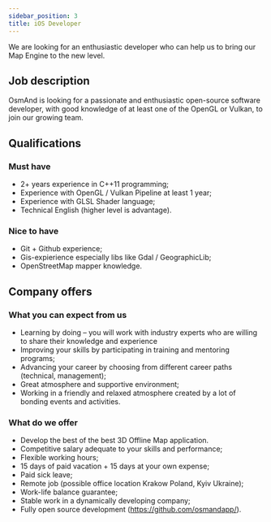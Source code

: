 ```yaml
---
sidebar_position: 3
title: iOS Developer
---
```


We are looking for an enthusiastic developer who can help us to bring our Map Engine to the new level.

## Job description
OsmAnd is looking for a passionate and enthusiastic open-source software developer, with good knowledge of at least one of the OpenGL or Vulkan, to join our growing team.

## Qualifications

### Must have
- 2+ years experience  in C++11 programming;
- Experience with OpenGL / Vulkan Pipeline at least 1 year;
- Experience with GLSL Shader language;
- Technical English (higher level is advantage).

### Nice to have
- Git + Github experience;
- Gis-expierience especially libs like Gdal / GeographicLib;
- OpenStreetMap mapper knowledge.

## Company offers

### What you can expect from us
- Learning by doing – you will work with industry experts who are willing to share their knowledge and experience
- Improving your skills by participating in training and mentoring programs;
- Advancing your career by choosing from different career paths (technical, management);
- Great atmosphere and supportive environment;
- Working in a friendly and relaxed atmosphere created by a lot of bonding events and activities.

### What do we offer
- Develop the best of the best 3D Offline Map application.
- Competitive salary adequate to your skills and performance;
- Flexible working hours;
- 15 days of paid vacation + 15 days at your own expense;
- Paid sick leave;
- Remote job (possible office location Krakow Poland, Kyiv Ukraine);
- Work-life balance guarantee;
- Stable work in a dynamically developing company;
- Fully open source development (https://github.com/osmandapp/).

